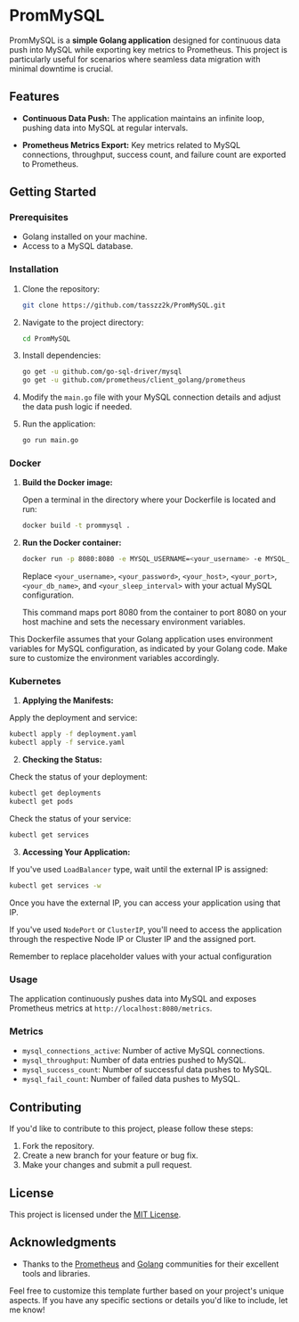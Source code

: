 # PromMySQL

PromMySQL is a **simple Golang application** designed for continuous data push into MySQL while exporting key metrics to Prometheus. This project is particularly useful for scenarios where seamless data migration with minimal downtime is crucial.

## Features

- **Continuous Data Push:** The application maintains an infinite loop, pushing data into MySQL at regular intervals.

- **Prometheus Metrics Export:** Key metrics related to MySQL connections, throughput, success count, and failure count are exported to Prometheus.

## Getting Started

### Prerequisites

- Golang installed on your machine.
- Access to a MySQL database.

### Installation

1. Clone the repository:

   ```bash
   git clone https://github.com/tasszz2k/PromMySQL.git
   ```

2. Navigate to the project directory:

   ```bash
   cd PromMySQL
   ```

3. Install dependencies:

   ```bash
   go get -u github.com/go-sql-driver/mysql
   go get -u github.com/prometheus/client_golang/prometheus
   ```

4. Modify the `main.go` file with your MySQL connection details and adjust the data push logic if needed.

5. Run the application:

   ```bash
   go run main.go
   ```

### Docker

1. **Build the Docker image:**

   Open a terminal in the directory where your Dockerfile is located and run:

   ```bash
   docker build -t prommysql .
   ```

2. **Run the Docker container:**

   ```bash
   docker run -p 8080:8080 -e MYSQL_USERNAME=<your_username> -e MYSQL_PASSWORD=<your_password> -e MYSQL_HOST=<your_host> -e MYSQL_PORT=<your_port> -e MYSQL_DB_NAME=<your_db_name> -e SLEEP_INTERVAL_MILLISECOND=<your_sleep_interval> prommysql
   ```

   Replace `<your_username>`, `<your_password>`, `<your_host>`, `<your_port>`,
   `<your_db_name>`, and `<your_sleep_interval>` with your actual MySQL configuration.

   This command maps port 8080 from the container to port 8080 on your host machine
   and sets the necessary environment variables.

This Dockerfile assumes that your Golang application uses environment variables for MySQL configuration,
as indicated by your Golang code. Make sure to customize the environment variables accordingly.

### Kubernetes

1. **Applying the Manifests:**

Apply the deployment and service:

```bash
kubectl apply -f deployment.yaml
kubectl apply -f service.yaml
```

2. **Checking the Status:**

Check the status of your deployment:

```bash
kubectl get deployments
kubectl get pods
```

Check the status of your service:

```bash
kubectl get services
```

3. **Accessing Your Application:**

If you've used `LoadBalancer` type, wait until the external IP is assigned:

```bash
kubectl get services -w
```

Once you have the external IP, you can access your application using that IP.

If you've used `NodePort` or `ClusterIP`, you'll need to access the application through the respective Node IP or Cluster IP and the assigned port.

Remember to replace placeholder values with your actual configuration

### Usage

The application continuously pushes data into MySQL and exposes Prometheus metrics at `http://localhost:8080/metrics`.

### Metrics

- `mysql_connections_active`: Number of active MySQL connections.
- `mysql_throughput`: Number of data entries pushed to MySQL.
- `mysql_success_count`: Number of successful data pushes to MySQL.
- `mysql_fail_count`: Number of failed data pushes to MySQL.

## Contributing

If you'd like to contribute to this project, please follow these steps:

1. Fork the repository.
2. Create a new branch for your feature or bug fix.
3. Make your changes and submit a pull request.

## License

This project is licensed under the [MIT License](LICENSE).

## Acknowledgments

- Thanks to the [Prometheus](https://prometheus.io/) and [Golang](https://golang.org/) communities for their excellent tools and libraries.

Feel free to customize this template further based on your project's unique aspects. If you have any specific sections or details you'd like to include, let me know!